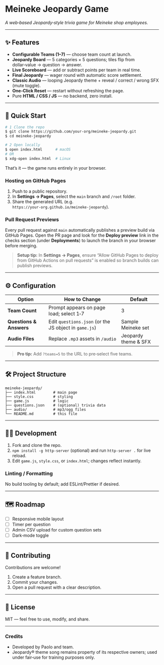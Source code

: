 # Meineke Jeopardy Game

_A web‑based Jeopardy‑style trivia game for Meineke shop employees._

---

## ✨ Features

* **Configurable Teams (1–7)** — choose team count at launch.
* **Jeopardy Board** — 5 categories × 5 questions; tiles flip from dollar‑value → question → answer.
* **Live Scoreboard** — add or subtract points per team in real time.
* **Final Jeopardy** — wager round with automatic score settlement.
* **Classic Audio** — looping Jeopardy theme + reveal / correct / wrong SFX (mute toggle).
* **One‑Click Reset** — restart without refreshing the page.
* Pure **HTML / CSS / JS** — no backend, zero install.

---

## 🚀 Quick Start

```bash
# 1 Clone the repo
$ git clone https://github.com/your‑org/meineke‑jeopardy.git
$ cd meineke‑jeopardy

# 2 Open locally
$ open index.html      # macOS
# OR
$ xdg‑open index.html  # Linux
```

That’s it — the game runs entirely in your browser.

### Hosting on GitHub Pages

1. Push to a public repository.  
2. In **Settings → Pages**, select the `main` branch and `/root` folder.
3. Share the generated URL (e.g. `https://your‑org.github.io/meineke‑jeopardy`).

### Pull Request Previews

Every pull request against `main` automatically publishes a preview build via GitHub Pages. Open the PR page and look for the **Deploy preview** link in the checks section (under **Deployments**) to launch the branch in your browser before merging.

> **Setup tip:** In **Settings → Pages**, ensure “Allow GitHub Pages to deploy from GitHub Actions on pull requests” is enabled so branch builds can publish previews.

---

## ⚙️ Configuration

| Option | How to Change | Default |
|--------|---------------|---------|
| **Team Count** | Prompt appears on page load; select 1‑7 | 3 |
| **Questions & Answers** | Edit `questions.json` (or the JS object in `game.js`) | Sample Meineke set |
| **Audio Files** | Replace `.mp3` assets in `/audio` | Jeopardy theme & SFX |

> **Pro tip:** Add `?teams=5` to the URL to pre‑select five teams.

---

## 🛠️ Project Structure

```
meineke‑jeopardy/
├── index.html        # main page
├── style.css         # styling
├── game.js           # logic
├── questions.json    # (optional) trivia data
├── audio/            # mp3/ogg files
└── README.md         # this file
```

---

## 🧑‍💻 Development

1. Fork and clone the repo.  
2. `npm install -g http‑server` (optional) and run `http‑server .` for live reload.  
3. Edit `game.js`, `style.css`, or `index.html`; changes reflect instantly.

### Linting / Formatting
No build tooling by default; add ESLint/Prettier if desired.

---

## 🗺️ Roadmap

* [ ] Responsive mobile layout
* [ ] Timer per question
* [ ] Admin CSV upload for custom question sets
* [ ] Dark‑mode toggle

---

## 🤝 Contributing

Contributions are welcome!  
1. Create a feature branch.  
2. Commit your changes.  
3. Open a pull request with a clear description.

---

## 🪪 License

MIT — feel free to use, modify, and share.

---

### Credits

* Developed by Paolo and team.  
* Jeopardy® theme song remains property of its respective owners; used under fair‑use for training purposes only.
